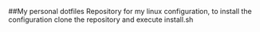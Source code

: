 ##My personal dotfiles
Repository for my linux configuration, to install the configuration clone the repository and execute install.sh
